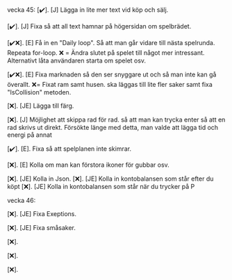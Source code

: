 vecka 45:
[✔️]. [J] Lägga in lite mer text vid köp och sälj.

[✔️]. [J] Fixa så att all text hamnar på högersidan om spelbrädet. 

[✔️❌]. [E] Få in en "Daily loop". Så att man går vidare till nästa spelrunda. Repeata for-loop. ❌ = Ändra slutet på spelet till något mer intressant. Alternativt låta användaren starta om spelet osv.

[✔️❌]. [E] Fixa marknaden så den ser snyggare ut och så man inte kan gå överallt.
❌= Fixat ram samt husen. ska läggas till lite fler saker samt fixa "IsCollision" metoden.

[❌]. [JE] Lägga till färg.

[❌]. [J] Möjlighet att skippa rad för rad. så att man kan trycka enter så att en rad skrivs ut direkt. Försökte länge med detta, man valde att lägga tid och energi på annat

[✔️]. [E]. Fixa så att spelplanen inte skimrar.

[❌]. [E] Kolla om man kan förstora ikoner för gubbar osv.

[❌]. [JE] Kolla in Json.
[❌]. [JE] Kolla in kontobalansen som står efter du köpt
[❌]. [JE] Kolla in kontobalansen som står när du trycker på P



vecka 46:

[❌]. [JE] Fixa Exeptions.

[❌]. [JE] Fixa småsaker.

[❌]. 

[❌]. 

[❌]. 


